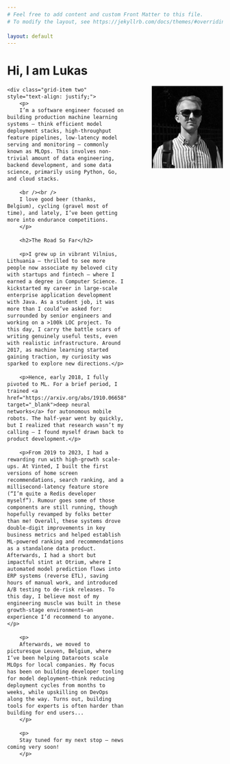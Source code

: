 ```yaml
---
# Feel free to add content and custom Front Matter to this file.
# To modify the layout, see https://jekyllrb.com/docs/themes/#overriding-theme-defaults

layout: default
---
```


<style>

@media (min-width: 500px) {
.grid-container {
    display: grid;
    grid-template-columns: 2fr 1.2fr;
    gap: 30px;
}
}

@media (max-width: 499px) {
.grid-container {
    display: block;
}

.grid-item {
    margin-bottom: 30px;
    text-align: justify;
}
}

</style>

<div class="grid-containers">
    <h1>Hi, I am Lukas</h1>
    <img class="grid-item one" src="/assets/IMG_0762.jpeg" style="width: 33%; float: right; margin-left: 60px; margin-bottom: 30px;" />

    <div class="grid-item two" style="text-align: justify;">
        <p>
        I’m a software engineer focused on building production machine learning systems — think efficient model deployment stacks, high-throughput feature pipelines, low-latency model serving and monitoring — commonly known as MLOps. This involves non-trivial amount of data engineering, backend development, and some data science, primarily using Python, Go, and cloud stacks.

        <br /><br />
        I love good beer (thanks, Belgium), cycling (gravel most of time), and lately, I’ve been getting more into endurance competitions.
        </p>

        <h2>The Road So Far</h2>

        <p>I grew up in vibrant Vilnius, Lithuania — thrilled to see more people now associate my beloved city with startups and fintech — where I earned a degree in Computer Science. I kickstarted my career in large-scale enterprise application development with Java. As a student job, it was more than I could’ve asked for: surrounded by senior engineers and working on a >100k LOC project. To this day, I carry the battle scars of writing genuinely useful tests, even with realistic infrastructure. Around 2017, as machine learning started gaining traction, my curiosity was sparked to explore new directions.</p>

        <p>Hence, early 2018, I fully pivoted to ML. For a brief period, I trained <a href="https://arxiv.org/abs/1910.06658" target="_blank">deep neural networks</a> for autonomous mobile robots. The half-year went by quickly, but I realized that research wasn’t my calling — I found myself drawn back to product development.</p>

        <p>From 2019 to 2023, I had a rewarding run with high-growth scale-ups. At Vinted, I built the first versions of home screen recommendations, search ranking, and a millisecond-latency feature store (“I’m quite a Redis developer myself”). Rumour goes some of those components are still running, though hopefully revamped by folks better than me! Overall, these systems drove double-digit improvements in key business metrics and helped establish ML-powered ranking and recommendations as a standalone data product. Afterwards, I had a short but impactful stint at Otrium, where I automated model prediction flows into ERP systems (reverse ETL), saving hours of manual work, and introduced A/B testing to de-risk releases. To this day, I believe most of my engineering muscle was built in these growth-stage environments—an experience I’d recommend to anyone.</p>

        <p>
        Afterwards, we moved to picturesque Leuven, Belgium, where I’ve been helping Dataroots scale MLOps for local companies. My focus has been on building developer tooling for model deployment—think reducing deployment cycles from months to weeks, while upskilling on DevOps along the way. Turns out, building tools for experts is often harder than building for end users...
        </p>

        <p>
        Stay tuned for my next stop — news coming very soon!
        </p>
</div>

